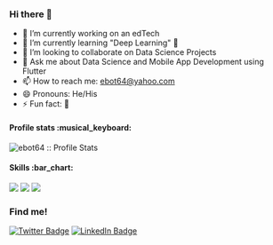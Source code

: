 ### Hi there 👋
- 🔭 I’m currently working on an edTech
- 🌱 I’m currently learning "Deep Learning" 🤔 
- 👯 I’m looking to collaborate on Data Science Projects
- 💬 Ask me about Data Science and Mobile App Development using Flutter
- 📫 How to reach me: ebot64@yahoo.com
- 😄 Pronouns: He/His
- ⚡ Fun fact: 🤔 

<h4>Profile stats :musical_keyboard:</h4>

<p><img src="https://github-readme-stats.vercel.app/api?username=ebot64&show_icons=true&theme=highcontrast" alt="ebot64 :: Profile Stats" /></p>

<h4>Skills :bar_chart:</h4>

![](https://img.shields.io/badge/Code-Flutter-informational?style=flat&logo=flutter&logoColor=white&color=2CB7F6)
![](https://img.shields.io/badge/Code-Dart-informational?style=flat&logo=dart&logoColor=white&color=0075BA)
![](https://img.shields.io/badge/Code-Python-informational?style=flat&logo=python&logoColor=white&color=FFCD3A)


### Find me!
[![Twitter Badge](https://img.shields.io/badge/Twitter-Profile-informational?style=flat&logo=twitter&logoColor=white&color=1CA2F1)](https://twitter.com/ebot64)
[![LinkedIn Badge](https://img.shields.io/badge/LinkedIn-Profile-informational?style=flat&logo=linkedin&logoColor=white&color=0D76A8)](https://www.linkedin.com/in/ebot64/)
